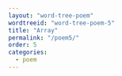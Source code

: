 ```yaml
---
layout: "word-tree-poem"
wordtreeid: "word-tree-poem-5"
title: "Array"
permalink: "/poem5/"
order: 5
categories:
  - poem
---
```

<script>
  drawWordTreePoem('word-tree-poem-5', 'line', 'implicit', 'double', [
    "i wrote the first line",
    "then i wrote the second line",
    "then i wrote the third line",
    "then i wrote the fourth line",
    "then i started copy pasting as a method and wrote the fifth line",
    "the fifth line was the first break, a turning point",
    "a turning point can be another method, like so",
    "so using the last word as the first word delivers, as if by itself, the eighth line",
    "first, second, third, fourth, fifth, sixth, seventh, eighth - these are all line numbers"
  ]);
</script>